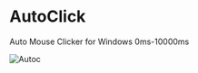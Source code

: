 # AutoClick
Auto Mouse Clicker for Windows
0ms-10000ms

![Autoc](https://github.com/cafali/AutoClick/assets/77307171/4e503fec-dad2-41cb-af4d-7dd07570fd03)
